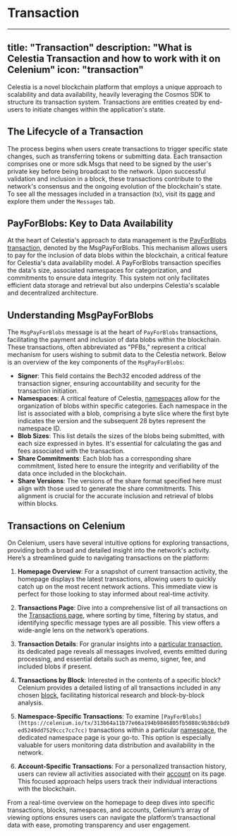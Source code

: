 # Transaction

---
title: "Transaction"
description: "What is Celestia Transaction and how to work with it on Celenium"
icon: "transaction"
---

Celestia is a novel blockchain platform that employs a unique approach to scalability and data availability, heavily leveraging the Cosmos SDK to structure its transaction system. Transactions are entities created by end-users to initiate changes within the application's state.

## The Lifecycle of a Transaction

The process begins when users create transactions to trigger specific state changes, such as transferring tokens or submitting data. Each transaction comprises one or more sdk.Msgs that need to be signed by the user's private key before being broadcast to the network. Upon successful validation and inclusion in a block, these transactions contribute to the network's consensus and the ongoing evolution of the blockchain's state. To see all the messages included in a transaction (tx), visit its [page](https://celenium.io/tx/0f2871bfbde8b31a75373e667a5d8b9744cb910cc0ac213337f86c74bb93c86a) and explore them under the `Messages` tab.

## PayForBlobs: Key to Data Availability

At the heart of Celestia's approach to data management is the [PayForBlobs transaction](https://celenium.io/tx/fcfde7ebea19f60808233571886e69647e541b71449fc7a6aa5da2b04e8385d1), denoted by the MsgPayForBlobs. This mechanism allows users to pay for the inclusion of data blobs within the blockchain, a critical feature for Celestia's data availability model. A PayForBlobs transaction specifies the data's size, associated namespaces for categorization, and commitments to ensure data integrity. This system not only facilitates efficient data storage and retrieval but also underpins Celestia's scalable and decentralized architecture.

## Understanding MsgPayForBlobs

The `MsgPayForBlobs` message is at the heart of `PayForBlobs` transactions, facilitating the payment and inclusion of data blobs within the blockchain. These transactions, often abbreviated as "PFBs," represent a critical mechanism for users wishing to submit data to the Celestia network. Below is an overview of the key components of the `MsgPayForBlobs`:

- **Signer**: This field contains the Bech32 encoded address of the transaction signer, ensuring accountability and security for the transaction initiation.
- **Namespaces**: A critical feature of Celestia, [namespaces](/entities/namespace) allow for the organization of blobs within specific categories. Each namespace in the list is associated with a blob, comprising a byte slice where the first byte indicates the version and the subsequent 28 bytes represent the namespace ID.
- **Blob Sizes**: This list details the sizes of the blobs being submitted, with each size expressed in bytes. It's essential for calculating the gas and fees associated with the transaction.
- **Share Commitments**: Each blob has a corresponding share commitment, listed here to ensure the integrity and verifiability of the data once included in the blockchain.
- **Share Versions**: The versions of the share format specified here must align with those used to generate the share commitments. This alignment is crucial for the accurate inclusion and retrieval of blobs within blocks.

## Transactions on Celenium

On Celenium, users have several intuitive options for exploring transactions, providing both a broad and detailed insight into the network's activity. Here’s a streamlined guide to navigating transactions on the platform:

1. **Homepage Overview**: For a snapshot of current transaction activity, the homepage displays the latest transactions, allowing users to quickly catch up on the most recent network actions. This immediate view is perfect for those looking to stay informed about real-time activity.

2. **Transactions Page**: Dive into a comprehensive list of all transactions on the [Transactions page](https://celenium.io/txs), where sorting by time, filtering by status, and identifying specific message types are all possible. This view offers a wide-angle lens on the network’s operations.

3. **Transaction Details**: For granular insights into a [particular transaction](https://celenium.io/tx/87d802d2754acf73310cddf298d69c48d26d6ef9406a9c64ee661753451945f4), its dedicated page reveals all messages involved, events emitted during processing, and essential details such as memo, signer, fee, and included blobs if present.

4. **Transactions by Block**: Interested in the contents of a specific block? Celenium provides a detailed listing of all transactions included in any chosen [block](https://celenium.io/block/989327), facilitating historical research and block-by-block analysis.

5. **Namespace-Specific Transactions**: To examine `[PayForBlobs](https://celenium.io/tx/313b64a11b77e66a194b9846805fb5088c9b38dcbd9ed5249dd7529ccc7cc7cc)` transactions within a particular [namespace](https://celenium.io/namespace/00000000000000000000000000000000000000000808080808080808), the dedicated namespace page is your go-to. This option is especially valuable for users monitoring data distribution and availability in the network.

6. **Account-Specific Transactions**: For a personalized transaction history, users can review all activities associated with their [account](https://celenium.io/address/celestia15asl0yesenfne79r38a0df4vs2fjvs94c7teyw) on its page. This focused approach helps users track their individual interactions with the blockchain.

From a real-time overview on the homepage to deep dives into specific transactions, blocks, namespaces, and accounts, Celenium’s array of viewing options ensures users can navigate the platform’s transactional data with ease, promoting transparency and user engagement.
